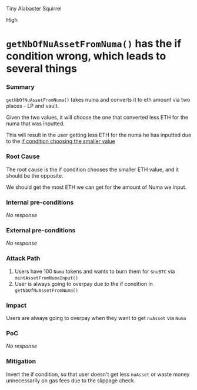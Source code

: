 Tiny Alabaster Squirrel

High

# `getNbOfNuAssetFromNuma()` has the if condition wrong, which leads to several things

### Summary

`getNbOfNuAssetFromNuma()` takes numa and converts it to eth amount via two places - LP and vault.

Given the two values, it will choose the one that converted less ETH for the numa that was inputted.

This will result in the user getting less ETH for the numa he has inputted due to the [if condition choosing the smaller value](https://github.com/sherlock-audit/2024-12-numa-audit/blob/main/Numa/contracts/NumaProtocol/NumaPrinter.sol#L367)

### Root Cause

The root cause is the if condition chooses the smaller ETH value, and it should be the opposite.

We should get the most ETH we can get for the amount of Numa we input.

### Internal pre-conditions

_No response_

### External pre-conditions

_No response_

### Attack Path

1. Users have 100 `Numa` tokens and wants to burn them for `$nuBTC` via `mintAssetFromNumaInput()`
2. User is always going to overpay due to the if condition in `getNbOfNuAssetFromNuma()`

### Impact

Users are always going to overpay when they want to get `nuAsset` via `Numa`

### PoC

_No response_

### Mitigation

Invert the if condition, so that user doesn't get less `nuAsset` or waste money unnecessarily on gas fees due to the slippage check.